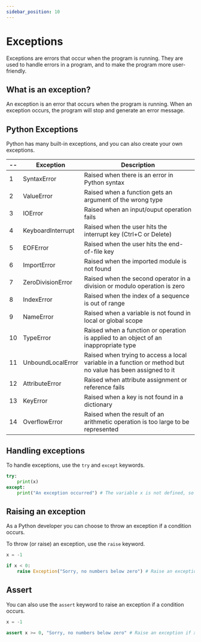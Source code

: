 ```yaml
---
sidebar_position: 10
---
```


# Exceptions

Exceptions are errors that occur when the program is running. They are used to handle errors in a program, and to make the program more user-friendly.

## What is an exception?

An exception is an error that occurs when the program is running. When an exception occurs, the program will stop and generate an error message.

## Python Exceptions

Python has many built-in exceptions, and you can also create your own exceptions.

| --  | Exception         | Description                                                                                                |
|-----|-------------------|------------------------------------------------------------------------------------------------------------|
| 1   | SyntaxError       | Raised when there is an error in Python syntax                                                             |
| 2   | ValueError        | Raised when a function gets an argument of the wrong type                                                  |
| 3   | IOError           | Raised when an input/ouput operation fails                                                                 |
| 4   | KeyboardInterrupt | Raised when the user hits the interrupt key (Ctrl+C or Delete)                                             |
| 5   | EOFError          | Raised when the user hits the end-of-file key                                                              |
| 6   | ImportError       | Raised when the imported module is not found                                                               |
| 7   | ZeroDivisionError | Raised when the second operator in a division or modulo operation is zero                                  |
| 8   | IndexError        | Raised when the index of a sequence is out of range                                                        |
| 9   | NameError         | Raised when a variable is not found in local or global scope                                               |
| 10  | TypeError         | Raised when a function or operation is applied to an object of an inappropriate type                       |
| 11  | UnboundLocalError | Raised when trying to access a local variable in a function or method but no value has been assigned to it |
| 12  | AttributeError    | Raised when attribute assignment or reference fails                                                        |
| 13  | KeyError          | Raised when a key is not found in a dictionary                                                             |
| 14  | OverflowError     | Raised when the result of an arithmetic operation is too large to be represented                           |



## Handling exceptions

To handle exceptions, use the `try` and `except` keywords.

```python
try:
    print(x)
except:
    print("An exception occurred") # The variable x is not defined, so an exception will occur
```

## Raising an exception

As a Python developer you can choose to throw an exception if a condition occurs.

To throw (or raise) an exception, use the `raise` keyword.

```python
x = -1

if x < 0:
    raise Exception("Sorry, no numbers below zero") # Raise an exception if x is less than zero
```

## Assert

You can also use the `assert` keyword to raise an exception if a condition occurs.

```python
x = -1

assert x >= 0, "Sorry, no numbers below zero" # Raise an exception if x is less than zero
```

